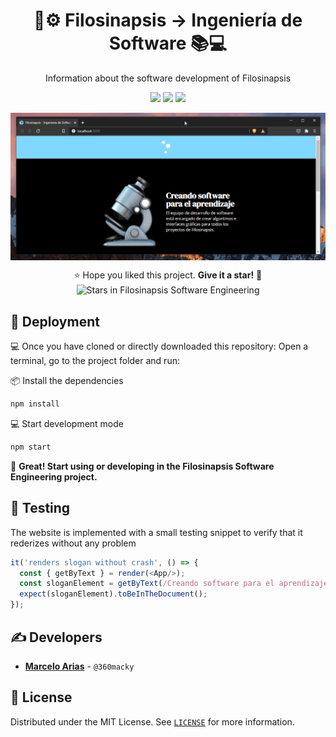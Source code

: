<h1 align="center">🧠⚙️ Filosinapsis -> Ingeniería de Software 📚💻</h1>
<p align="center">Information about the software development of Filosinapsis</p>

<!-- Shields -->
<p align="center">
  <!-- Node -->
  <img src="https://img.shields.io/static/v1?label=NodeJS&message=v11.14.0&color=339933&logo=node.js" />
  <!-- React -->
  <img src="https://img.shields.io/static/v1?label=React&message=v16.13&color=61DAFB&logo=react" />
  <!-- Vercel -->
  <img src="https://img.shields.io/static/v1?label=Vercel&message=Deployment&color=000000&logo=vercel" />
</p>

<img
  src="./.github/web_demo.gif"
  title="GIF Demo of Filosinapsis Software Engineering"
  alt="GIF Demo of Filosinapsis Software Engineering"
  align="center"
/>

<!-- Stars -->
<p align="center">
⭐ Hope you liked this project. <b>Give it a star!</b> 🎉<br/>
<img
  src="https://img.shields.io/github/stars/Filosinapsis/filosinapsis-engineering.svg?style=social"
  title="Stars in Filosinapsis Software Engineering"
  alt="Stars in Filosinapsis Software Engineering"
  align="center"
/>
</p>


## 🚀 Deployment
💻 Once you have cloned or directly downloaded this repository: Open a terminal, go to the project 
folder and run:

📦 Install the dependencies

```bash
npm install
```

💻 Start development mode
```bash
npm start
```

🎉 **Great! Start using or developing in the Filosinapsis Software Engineering project.**


## 🧪 Testing
The website is implemented with a small testing snippet to verify that it rederizes without any problem
```JavaScript
it('renders slogan without crash', () => {
  const { getByText } = render(<App/>);
  const sloganElement = getByText(/Creando software para el aprendizaje/i);
  expect(sloganElement).toBeInTheDocument();
});
```


## ✍ Developers
* **[Marcelo Arias](https://github.com/360macky)** - `@360macky`

## 📃 License
Distributed under the MIT License.
See [`LICENSE`](./LICENSE) for more information.
